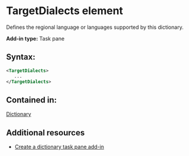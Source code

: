 
# TargetDialects element
Defines the regional language or languages supported by this dictionary.

 **Add-in type:** Task pane


## Syntax:


```XML
<TargetDialects>
   ...
</TargetDialects>
```


## Contained in:

[Dictionary](../../reference/manifest/dictionary.md)


## Additional resources



- [Create a dictionary task pane add-in](../../docs/word/dictionary-task-pane-add-ins.md)
    
